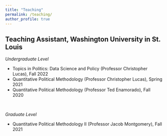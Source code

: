 ```yaml
---
title: "Teaching"
permalink: /teaching/
author_profile: true
---
```



## Teaching Assistant, Washington University in St. Louis

*Undergraduate Level*
<br>
- Topics in Politics: Data Science and Policy (Professor Christopher Lucas), Fall 2022 
- Quantitative Political Methodology (Professor Christopher Lucas), Spring 2021 
- Quantitative Political Methodology (Professor Ted Enamorado), Fall 2020
<br>


*Graduate Level*
<br>
- Quantitative Political Methodology II (Professor Jacob Montgomery), Fall 2021
